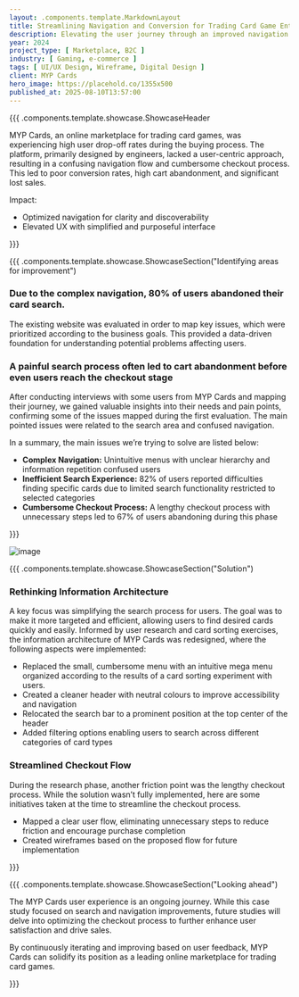 ```yaml
---
layout: .components.template.MarkdownLayout
title: Streamlining Navigation and Conversion for Trading Card Game Enthusiasts
description: Elevating the user journey through an improved navigation and visual design of MYP Cards website.
year: 2024
project_type: [ Marketplace, B2C ]
industry: [ Gaming, e-commerce ]
tags: [ UI/UX Design, Wireframe, Digital Design ]
client: MYP Cards
hero_image: https://placehold.co/1355x500
published_at: 2025-08-10T13:57:00
---
```


{{{ .components.template.showcase.ShowcaseHeader

MYP Cards, an online marketplace for trading card games, was experiencing high user drop-off rates during the buying
process. The platform, primarily designed by engineers, lacked a user-centric approach, resulting in a confusing
navigation flow and cumbersome checkout process. This led to poor conversion rates, high cart abandonment, and
significant lost sales.

Impact:

- Optimized navigation for clarity and discoverability
- Elevated UX with simplified and purposeful interface

}}}

{{{ .components.template.showcase.ShowcaseSection("Identifying areas for improvement")

### Due to the complex navigation, 80% of users abandoned their card search.

The existing website was evaluated in order to map key issues, which were prioritized according to the business goals.
This provided a data-driven foundation for understanding potential problems affecting users.

### A painful search process often led to cart abandonment before even users reach the checkout stage

After conducting interviews with some users from MYP Cards and mapping their journey, we gained valuable insights into
their needs and pain points, confirming some of the issues mapped during the first evaluation. The main pointed issues
were related to the search area and confused navigation.

In a summary, the main issues we’re trying to solve are listed below:

- **Complex Navigation:** Unintuitive menus with unclear hierarchy and information repetition confused users
- **Inefficient Search Experience:** 82% of users reported difficulties finding specific cards due to limited search
  functionality restricted to selected categories
- **Cumbersome Checkout Process:** A lengthy checkout process with unnecessary steps led to 67% of users abandoning
  during this phase

}}}

![image](https://placehold.co/1355x500)

{{{ .components.template.showcase.ShowcaseSection("Solution")

### Rethinking Information Architecture

A key focus was simplifying the search process for users. The goal was to make it more targeted and efficient, allowing
users to find desired cards quickly and easily. Informed by user research and card sorting exercises, the information
architecture of MYP Cards was redesigned, where the following aspects were implemented:

- Replaced the small, cumbersome menu with an intuitive mega menu organized according to the results of a card sorting
  experiment with users.
- Created a cleaner header with neutral colours to improve accessibility and navigation
- Relocated the search bar to a prominent position at the top center of the header
- Added filtering options enabling users to search across different categories of card types

### Streamlined Checkout Flow

During the research phase, another friction point was the lengthy checkout process. While the solution wasn’t fully
implemented, here are some initiatives taken at the time to streamline the checkout process.

- Mapped a clear user flow, eliminating unnecessary steps to reduce friction and encourage purchase completion
- Created wireframes based on the proposed flow for future implementation

}}}

{{{ .components.template.showcase.ShowcaseSection("Looking ahead")

The MYP Cards user experience is an ongoing journey. While this case study focused on search and navigation
improvements, future studies will delve into optimizing the checkout process to further enhance user satisfaction and
drive sales.

By continuously iterating and improving based on user feedback, MYP Cards can solidify its position as a leading online
marketplace for trading card games.

}}}
